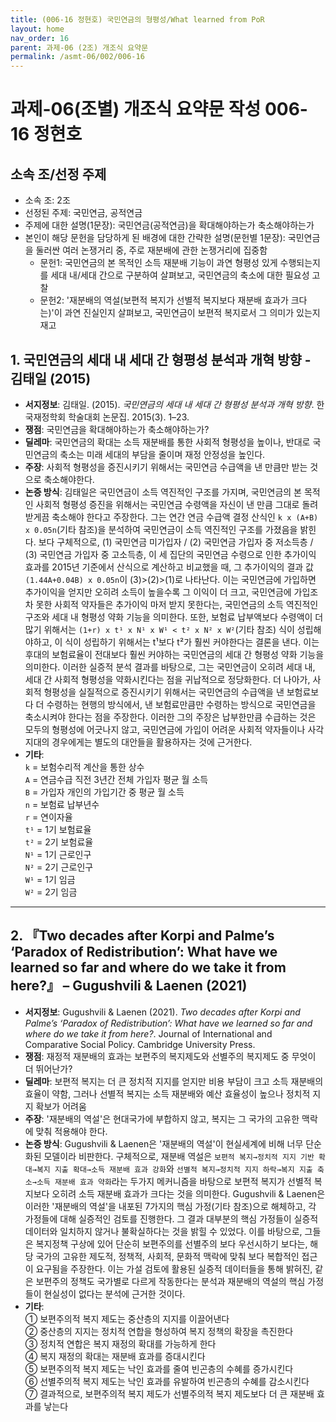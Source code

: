 ```yaml
---
title: (006-16 정현호) 국민연금의 형평성/What learned from PoR
layout: home
nav_order: 16
parent: 과제-06 (2조) 개조식 요약문
permalink: /asmt-06/002/006-16
---
```


# 과제-06(조별) 개조식 요약문 작성 006-16 정현호

## 소속 조/선정 주제

- 소속 조: 2조
- 선정된 주제: 국민연금, 공적연금
- 주제에 대한 설명(1문장): 국민연금(공적연금)을 확대해야하는가 축소해야하는가
- 본인이 해당 문헌을 담당하게 된 배경에 대한 간략한 설명(문헌별 1문장): 국민연금을 둘러싼 여러 논쟁거리 중, 주로 재분배에 관한 논쟁거리에 집중함
  - 문헌1: 국민연금의 본 목적인 소득 재분배 기능이 과연 형평성 있게 수행되는지를 세대 내/세대 간으로 구분하여 살펴보고, 국민연금의 축소에 대한 필요성 고찰
  - 문헌2: '재분배의 역설(보편적 복지가 선별적 복지보다 재분배 효과가 크다는)'이 과연 진실인지 살펴보고, 국민연금이 보편적 복지로서 그 의미가 있는지 재고

## 1. 국민연금의 세대 내 세대 간 형평성 분석과 개혁 방향 - 김태일 (2015)

- **서지정보**: 김태일. (2015). *국민연금의 세대 내 세대 간 형평성 분석과 개혁 방향*. 한국재정학회 학술대회 논문집. 2015(3). 1–23.
- **쟁점**: 국민연금을 확대해야하는가 축소해야하는가?
- **딜레마**: 국민연금의 확대는 소득 재분배를 통한 사회적 형평성을 높이나, 반대로 국민연금의 축소는 미래 세대의 부담을 줄이며 재정 안정성을 높인다. 
- **주장**: 사회적 형평성을 증진시키기 위해서는 국민연금 수급액을 낸 만큼만 받는 것으로 축소해야한다.
- **논증 방식**: 김태일은 국민연금이 소득 역진적인 구조를 가지며, 국민연금의 본 목적인 사회적 형평성 증진을 위해서는 국민연금 수령액을 자신이 낸 만큼 그대로 돌려받게끔 축소해야 한다고 주장한다. 그는 연간 연금 수급액 결정 산식인 `k x (A+B) x 0.05n`(기타 참조)을 분석하여 국민연금이 소득 역진적인 구조를 가졌음을 밝힌다. 보다 구체적으로, (1) 국민연금 미가입자 / (2) 국민연금 가입자 중 저소득층 / (3) 국민연금 가입자 중 고소득층, 이 세 집단의 국민연금 수령으로 인한 추가이익 효과를 2015년 기준에서 산식으로 계산하고 비교했을 때, 그 추가이익의 결과 값 `(1.44A+0.04B) x 0.05n`이  (3)>(2)>(1)로 나타난다. 이는 국민연금에 가입하면 추가이익을 얻지만 오히려 소득이 높을수록 그 이익이 더 크고, 국민연금에 가입조차 못한 사회적 약자들은 추가이익 마저 받지 못한다는, 국민연금의 소득 역진적인 구조와 세대 내 형평성 약화 기능을 의미한다. 또한, 보험료 납부액보다 수령액이 더 많기 위해서는 `(1+r) x t¹ x N¹ x W¹ < t² x N² x W²`(기타 참조) 식이 성립해야하고, 이 식이 성립하기 위해서는 t¹보다 t²가 훨씬 커야한다는 결론을 낸다. 이는 후대의 보험료율이 전대보다 훨씬 커야하는 국민연금의 세대 간 형평성 약화 기능을 의미한다. 이러한 실증적 분석 결과를 바탕으로, 그는 국민연금이 오히려 세대 내, 세대 간 사회적 형평성을 약화시킨다는 점을 귀납적으로 정당화한다. 더 나아가, 사회적 형평성을 실질적으로 증진시키기 위해서는 국민연금의 수급액을 낸 보험료보다 더 수령하는 현행의 방식에서, 낸 보험료만큼만 수령하는 방식으로 국민연금을 축소시켜야 한다는 점을 주장한다. 이러한 그의 주장은 납부한만큼 수급하는 것은 모두의 형평성에 어긋나지 않고, 국민연금에 가입이 어려운 사회적 약자들이나 사각지대의 경우에게는 별도의 대안들을 활용하자는 것에 근거한다.
- **기타**:  
  `k` = 보험수리적 계산을 통한 상수  
  `A` = 연금수급 직전 3년간 전체 가입자 평균 월 소득  
  `B` = 가입자 개인의 가입기간 중 평균 월 소득  
  `n` = 보험료 납부년수  
  `r` = 연이자율  
  `t¹` = 1기 보험료율  
  `t²` = 2기 보험료율  
  `N¹` = 1기 근로인구  
  `N²` = 2기 근로인구  
  `W¹` = 1기 임금  
  `W²` = 2기 임금

---

## 2. 『Two decades after Korpi and Palme’s ‘Paradox of Redistribution’: What have we learned so far and where do we take it from here?』 – Gugushvili & Laenen (2021)

- **서지정보**: Gugushvili & Laenen (2021). *Two decades after Korpi and Palme’s ‘Paradox of Redistribution’: What have we learned so far and where do we take it from here?*. Journal of International and Comparative Social Policy. Cambridge University Press.
- **쟁점**: 재정적 재분배의 효과는 보편주의 복지제도와 선별주의 복지제도 중 무엇이 더 뛰어난가?
- **딜레마**: 보편적 복지는 더 큰 정치적 지지를 얻지만 비용 부담이 크고 소득 재분배의 효율이 약함, 그러나 선별적 복지는 소득 재분배와 예산 효율성이 높으나 정치적 지지 확보가 어려움 
- **주장**:  '재분배의 역설'은 현대국가에 부합하지 않고, 복지는 그 국가의 고유한 맥락에 맞춰 적용해야 한다.
- **논증 방식**: Gugushvili & Laenen은 '재분배의 역설'이 현실세계에 비해 너무 단순화된 모델이라 비판한다. 구체적으로, 재분배 역설은 `보편적 복지→정치적 지지 기반 확대→복지 지출 확대→소득 재분배 효과 강화`와 `선별적 복지→정치적 지지 하락→복지 지출 축소→소득 재분배 효과 약화`라는 두가지 메커니즘을 바탕으로 보편적 복지가 선별적 복지보다 오히려 소득 재분배 효과가 크다는 것을 의미한다. Gugushvili & Laenen은 이러한 '재분배의 역설'을 내포된 7가지의 핵심 가정(기타 참조)으로 해체하고, 각 가정들에 대해 실증적인 검토를 진행한다. 그 결과 대부분의 핵심 가정들이 실증적 데이터와 일치하지 않거나 불확실하다는 것을 밝힐 수 있었다. 이를 바탕으로, 그들은 복지정책 구상에 있어 단순히 보편주의를 선별주의 보다 우선시하기 보다는, 해당 국가의 고유한 제도적, 정책적, 사회적, 문화적 맥락에 맞춰 보다 복합적인 접근이 요구됨을 주장한다. 이는 가설 검토에 활용된 실증적 데이터들을 통해 밝혀진, 같은 보편주의 정책도 국가별로 다르게 작동한다는 분석과 재분배의 역설의 핵심 가정들이 현실성이 없다는 분석에 근거한 것이다.
- **기타**:  
① 보편주의적 복지 제도는 중산층의 지지를 이끌어낸다  
② 중산층의 지지는 정치적 연합을 형성하여 복지 정책의 확장을 촉진한다  
③ 정치적 연합은 복지 재정의 확대를 가능하게 한다  
④ 복지 재정의 확대는 재분배 효과를 증대시킨다  
⑤ 보편주의적 복지 제도는 낙인 효과를 줄여 빈곤층의 수혜를 증가시킨다  
⑥ 선별주의적 복지 제도는 낙인 효과를 유발하여 빈곤층의 수혜를 감소시킨다  
⑦ 결과적으로, 보편주의적 복지 제도가 선별주의적 복지 제도보다 더 큰 재분배 효과를 낳는다